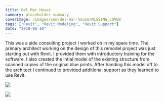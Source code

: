 ```yaml
---
title: Del Mar House
summary: placeholder summary
coverImage: /images/som/del-mar-house/MISSING_COVER
tags: ["Revit", "Revit Modeling", "Revit Support"]
date: "2010-06-10"
---
```


This was a side consulting project I worked on in my spare time. The primary architect working on the design of this remodel project was just starting out with Revit. I provided them with introductory training for the software. I also created the intial model of the existing structure from scanned copies of the original blue prints. After handing this model off to the architect I continued to provided additional support as they learned to use Revit.

![](7.jpg)

![](9.jpg)
